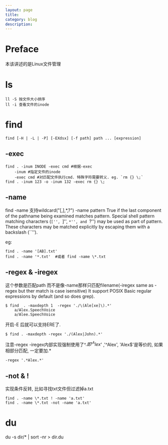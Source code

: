 ```yaml
---
layout: page
title:	
category: blog
description: 
---
```

# Preface
本该讲述的是Linux文件管理

# ls
	ll -S 按文件大小排序
	ll -i 查看文件的inode

# find
	find [-H | -L | -P] [-EXdsx] [-f path] path ... [expression]
## -exec
	find . -inum INODE -exec cmd #根据-exec
		-inum #指定文件的inode
		-exec cmd #对匹配文件执行cmd. 特殊字符需要转义. eg. `rm {} \;`
	find . -inum 123 -o -inum 132 -exec rm {} \;

## -name
find -name 支持wildcard("[,],*,?")
	-name pattern
		 True if the last component of the pathname being examined matches pattern.  Special shell pattern matching characters (``['', ``]'', ``*'', and ``?'') may be used as part of pattern.  These characters may be matched explicitly by escaping them with a backslash (``\'').

eg:

	find . -name '[AB].txt' 
	find . -name '*.txt'  #或者 find -name \*.txt

## -regex & -iregex
这个参数是匹配path 而不是像-name那样只匹配filename(-iregex same as -regex but ther match is case isensitive)
It support POSIX Basic regular expressions by default (and so does grep). 

	$ find  . -maxdepth 1  -regex './\(Ale[xe]\).*'
		a/Alex.SpeechVoice
		a/Alee.SpeechVoice

开启-E 后就可以支持ERE了.

	$ find . -maxdepth -regex './(Alex|John).*' 
	
注意-regex -iregex内部实现强制使用了^$. 即'^Alex$' ,'^Alex', 'Alex$'是等价的, 如果相部分匹配, 一定要加.*

	-regex '.*Alex.*'


## -not & !
实现条件反转, 比如寻找txt文件但过滤掉a.txt
	
	find . -name \*.txt ! -name 'a.txt'
	find . -name \*.txt -not -name 'a.txt'

# du
du -s dir/* | sort -nr > dir.du
